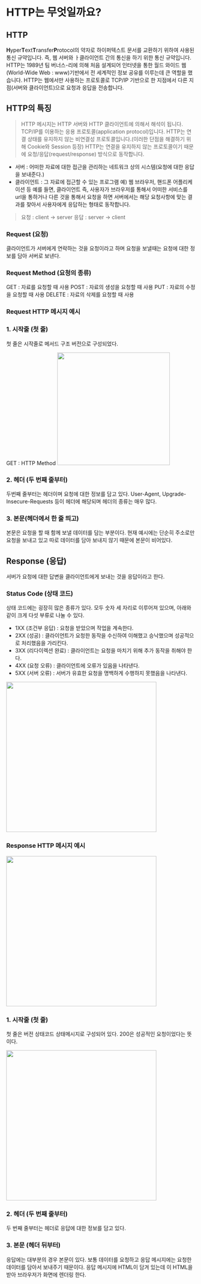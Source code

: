 # HTTP는 무엇일까요?
## HTTP
**H**yper**T**ext**T**ransfer**P**rotocol의 약자로 하이퍼텍스트 문서를 교환하기 위하여 사용된 통신 규약입니다. 즉, 웹 서버와 ㅏ클라이언트 간의 통신을 하기 위한 통신 규약입니다. HTTP는 1989년 팀 버너스-리에 의해 처음 설계되어 인터넷을 통한 월드 와이드 웹(World-Wide Web : www)기반에서 전 세계적인 정보 공유를 이루는데 큰 역할을 했습니다.
HTTP는 웹에서만 사용하는 프로토콜로 TCP/IP 기반으로 한 지점에서 다른 지점(서버와 클라이언트)으로 요청과 응답을 전송합니다.
## HTTP의 특징
>HTTP 메시지는 HTTP 서버와 HTTP 클라이언트에 의해서 해석이 됩니다.
>TCP/IP를 이용하는 응용 프로토콜(application protocol)입니다.
>HTTP는 연결 상태를 유지하지 않는 비연결성 프로토콜입니다.(이러한 단점을 해결하기 위해 Cookie와 Session 등장)
>HTTP는 연결을 유지하지 않는 프로토콜이기 때문에 요청/응답(request/response) 방식으로 동작합니다.
- 서버 : 어떠한 자료에 대한 접근을 관리하는 네트워크 상의 시스템(요청에 대한 응답을 보내준다.)
- 클라이언트 : 그 자료에 접근할 수 있는 프로그램
예) 웹 브라우저, 핸드폰 어플리케이션 등
예를 들면, 클라이언트 즉, 사용자가 브라우저를 통해서 어떠한 서비스를 url을 통하거나 다른 것을 통해서 요청을 하면 서버에서는 해당 요청사항에 맞는 결과를 찾아서 사용자에게 응답하는 형태로 동작합니다.
>요청 : client -> server
>응답 : server -> client
### Request (요청)
클라이언트가 서버에게 연락하는 것을 요청이라고 하며 요청을 보낼때는 요청에 대한 정보를 담아 서버로 보낸다.
### Request Method (요청의 종류)
GET : 자료를 요청할 때 사용
POST : 자료의 생성을 요청할 때 사용
PUT : 자료의 수정을 요청할 때 사용
DELETE : 자료의 삭제를 요청할 때 사용
### Request HTTP 메시지 예시


### 1. 시작줄 (첫 줄)
첫 줄은 시작줄로 메서드 구조 버전으로 구성되었다.

GET : HTTP Method
<img src="https://media.vlpt.us/images/exploit017/post/0533232a-ea61-4c5f-92cc-6c595b0e4c18/image.png" weidth="800px" height="300px">

### 2. 헤더 (두 번째 줄부터)
두번째 줄부터는 헤더이며 요청에 대한 정보를 담고 있다. User-Agent, Upgrade-Insecure-Requests 등이 헤더에 해당되며 헤더의 종류는 매우 많다.

### 3. 본문(헤더에서 한 줄 띄고)
본문은 요청을 할 때 함께 보낼 데이터를 담는 부분이다. 현재 예시에는 단순히 주소로만 요청을 보내고 있고 따로 데이터를 담아 보내지 않기 때문에 본문이 비어있다.

## Response (응답)
서버가 요청에 대한 답변을 클라이언트에게 보내는 것을 응답이라고 한다.

### Status Code (상태 코드)
상태 코드에는 굉장히 많은 종류가 있다. 모두 숫자 세 자리로 이루어져 있으며, 아래와 같이 크게 다섯 부류로 나눌 수 있다.

- 1XX (조건부 응답) : 요청을 받았으며 작업을 계속한다.
- 2XX (성공) : 클라이언트가 요청한 동작을 수신하여 이해했고 승낙했으며 성공적으로 처리했음을 가리킨다.
- 3XX (리다이렉션 완료) : 클라이언트는 요청을 마치기 위해 추가 동작을 취해야 한다.
- 4XX (요청 오류) : 클라이언트에 오류가 있음을 나타낸다.
- 5XX (서버 오류) : 서버가 유효한 요청을 명백하게 수행하지 못했음을 나타낸다.
<img src="https://media.vlpt.us/images/exploit017/post/1fa04dc0-032c-4407-9099-9ca3db3a2a00/image.png" weidth="400px" height="400px">

### Response HTTP 메시지 예시


<img src="https://media.vlpt.us/images/exploit017/post/00741fab-f711-4f9d-a157-b90e3c82b30e/image.png" weidth="400px" height="400px">

### 1. 시작줄 (첫 줄)
첫 줄은 버전 상태코드 상태메시지로 구성되어 있다. 200은 성공적인 요청이었다는 뜻이다.

<img src="https://media.vlpt.us/images/exploit017/post/1a14189f-4999-49e6-9632-a169c0202e3d/image.png" weidth="600px" height="400px">

### 2. 헤더 (두 번째 줄부터)
두 번째 줄부터는 헤더로 응답에 대한 정보를 담고 있다.

### 3. 본문 (헤더 뒤부터)
응답에는 대부분의 경우 본문이 있다. 보통 데이터를 요청하고 응답 메시지에는 요청한 데이터를 담아서 보내주기 때문이다. 응답 메시지에 HTML이 담겨 있는데 이 HTML을 받아 브라우저가 화면에 렌더링 한다.